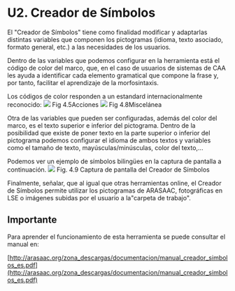 
# U2. Creador de Símbolos

El "Creador de Símbolos" tiene como finalidad modificar y adaptarlas distintas variables que componen los pictogramas (idioma, texto asociado, formato general, etc.) a las necesidades de los usuarios.

Dentro de las variables que podemos configurar en la herramienta está el código de color del marco, que, en el caso de usuarios de sistemas de CAA les ayuda a identificar cada elemento gramatical que compone la frase y, por tanto, facilitar el aprendizaje de la morfosintaxis.

Los códigos de color responden a un estandard internacionalmente reconocido:
![](https://lh3.googleusercontent.com/-CndZYEGAXhs/UfE3uy80czI/AAAAAAAAAw0/MyTqfpbGRvA/s510-no/TMPA36wNT_247.png)
Fig 4.5Acciones
![](https://lh4.googleusercontent.com/-KBYqgWaF1QA/UfE3YSWlsLI/AAAAAAAAAwQ/IaO7IKh0IDE/s510-no/TMP63vlDC_875.png)
Fig 4.8Miscelánea

Otra de las variables que pueden ser configuradas, además del color del marco, es el texto superior e inferior del pictograma. Dentro de la posibilidad que existe de poner texto en la parte superior o inferior del pictograma podemos configurar el idioma de ambos textos y variables como el tamaño de texto, mayúsculas/minúsculas, color del texto,...

Podemos ver un ejemplo de símbolos biling&uuml;es en la captura de pantalla a continuación.
![](https://lh3.googleusercontent.com/-x-XQsyuZ5No/UfEy9AVWpgI/AAAAAAAABN4/pQvp_eUCHdw/w623-h429-no/creador_simbolos.JPG)
Fig. 4.9 Captura de pantalla del Creador de Símbolos

Finalmente, señalar, que al igual que otras herramientas online, el Creador de Símbolos permite utilizar los pictogramas de ARASAAC, fotográficas en LSE o imágenes subidas por el usuario a la"carpeta de trabajo".

## Importante

Para aprender el funcionamiento de esta herramienta se puede consultar el manual en:

[http://arasaac.org/zona_descargas/documentacion/manual_creador_simbolos_es.pdf](http://arasaac.org/zona_descargas/documentacion/manual_creador_simbolos_es.pdf)

